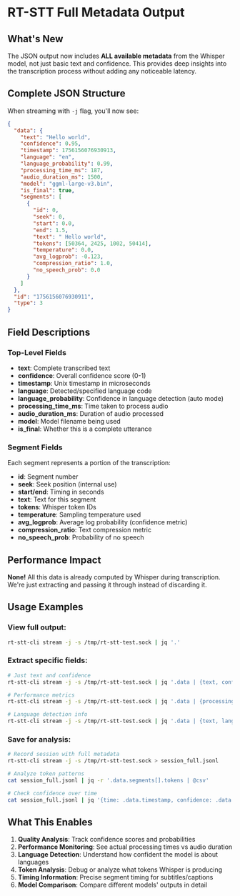 # RT-STT Full Metadata Output

## What's New

The JSON output now includes **ALL available metadata** from the Whisper model, not just basic text and confidence. This provides deep insights into the transcription process without adding any noticeable latency.

## Complete JSON Structure

When streaming with `-j` flag, you'll now see:

```json
{
  "data": {
    "text": "Hello world",
    "confidence": 0.95,
    "timestamp": 1756156076930913,
    "language": "en",
    "language_probability": 0.99,
    "processing_time_ms": 187,
    "audio_duration_ms": 1500,
    "model": "ggml-large-v3.bin",
    "is_final": true,
    "segments": [
      {
        "id": 0,
        "seek": 0,
        "start": 0.0,
        "end": 1.5,
        "text": " Hello world",
        "tokens": [50364, 2425, 1002, 50414],
        "temperature": 0.0,
        "avg_logprob": -0.123,
        "compression_ratio": 1.0,
        "no_speech_prob": 0.0
      }
    ]
  },
  "id": "1756156076930911",
  "type": 3
}
```

## Field Descriptions

### Top-Level Fields
- **text**: Complete transcribed text
- **confidence**: Overall confidence score (0-1)
- **timestamp**: Unix timestamp in microseconds
- **language**: Detected/specified language code
- **language_probability**: Confidence in language detection (auto mode)
- **processing_time_ms**: Time taken to process audio
- **audio_duration_ms**: Duration of audio processed
- **model**: Model filename being used
- **is_final**: Whether this is a complete utterance

### Segment Fields
Each segment represents a portion of the transcription:
- **id**: Segment number
- **seek**: Seek position (internal use)
- **start/end**: Timing in seconds
- **text**: Text for this segment
- **tokens**: Whisper token IDs
- **temperature**: Sampling temperature used
- **avg_logprob**: Average log probability (confidence metric)
- **compression_ratio**: Text compression metric
- **no_speech_prob**: Probability of no speech

## Performance Impact

**None!** All this data is already computed by Whisper during transcription. We're just extracting and passing it through instead of discarding it.

## Usage Examples

### View full output:
```bash
rt-stt-cli stream -j -s /tmp/rt-stt-test.sock | jq '.'
```

### Extract specific fields:
```bash
# Just text and confidence
rt-stt-cli stream -j -s /tmp/rt-stt-test.sock | jq '.data | {text, confidence}'

# Performance metrics
rt-stt-cli stream -j -s /tmp/rt-stt-test.sock | jq '.data | {processing_time_ms, audio_duration_ms}'

# Language detection info
rt-stt-cli stream -j -s /tmp/rt-stt-test.sock | jq '.data | {text, language, language_probability}'
```

### Save for analysis:
```bash
# Record session with full metadata
rt-stt-cli stream -j -s /tmp/rt-stt-test.sock > session_full.jsonl

# Analyze token patterns
cat session_full.jsonl | jq -r '.data.segments[].tokens | @csv'

# Check confidence over time
cat session_full.jsonl | jq '{time: .data.timestamp, confidence: .data.confidence, text: .data.text}'
```

## What This Enables

1. **Quality Analysis**: Track confidence scores and probabilities
2. **Performance Monitoring**: See actual processing times vs audio duration
3. **Language Detection**: Understand how confident the model is about languages
4. **Token Analysis**: Debug or analyze what tokens Whisper is producing
5. **Timing Information**: Precise segment timing for subtitles/captions
6. **Model Comparison**: Compare different models' outputs in detail
